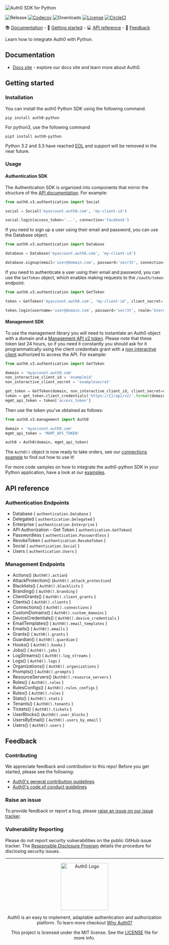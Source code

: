 ![Auth0 SDK for Python](https://cdn.auth0.com/website/sdks/banners/auth0-python-banner.png)

![Release](https://img.shields.io/pypi/v/auth0-python)
[![Codecov](https://img.shields.io/codecov/c/github/auth0/auth0-python)](https://codecov.io/gh/auth0/auth0-python)
![Downloads](https://img.shields.io/pypi/dw/auth0-python)
[![License](https://img.shields.io/:license-MIT-blue.svg?style=flat)](https://opensource.org/licenses/MIT)
[![CircleCI](https://img.shields.io/circleci/build/github/auth0/auth0-python)](https://circleci.com/gh/auth0/auth0-python)

<div>
📚 <a href="#documentation">Documentation</a> - 🚀 <a href="#getting-started">Getting started</a> - 💻 <a href="#api-reference">API reference</a> - 💬 <a href="#feedback">Feedback</a>
</div>


Learn how to integrate Auth0 with Python.
## Documentation
- [Docs site](https://www.auth0.com/docs) - explore our docs site and learn more about Auth0.

## Getting started
### Installation
You can install the auth0 Python SDK using the following command.
```
pip install auth0-python
```

For python3, use the following command
```
pip3 install auth0-python
```
Python 3.2 and 3.3 have reached [EOL](https://en.wikipedia.org/wiki/CPython#Version_history) and support will be removed in the near future.

### Usage

#### Authentication SDK
The Authentication SDK is organized into components that mirror the structure of the
[API documentation](https://auth0.com/docs/auth-api).
For example:

```python
from auth0.v3.authentication import Social

social = Social('myaccount.auth0.com', 'my-client-id')

social.login(access_token='...', connection='facebook')
```

If you need to sign up a user using their email and password, you can use the Database object.

```python
from auth0.v3.authentication import Database

database = Database('myaccount.auth0.com', 'my-client-id')

database.signup(email='user@domain.com', password='secr3t', connection='Username-Password-Authentication')
```

If you need to authenticate a user using their email and password, you can use the `GetToken` object, which enables making requests to the `/oauth/token` endpoint.

```python
from auth0.v3.authentication import GetToken

token = GetToken('myaccount.auth0.com', 'my-client-id', client_secret='my-client-secret')

token.login(username='user@domain.com', password='secr3t', realm='Username-Password-Authentication')
```

#### Management SDK
To use the management library you will need to instantiate an Auth0 object with a domain and a [Management API v2 token](https://auth0.com/docs/api/management/v2/tokens). Please note that these token last 24 hours, so if you need it constantly you should ask for it programmatically using the client credentials grant with a [non interactive client](https://auth0.com/docs/api/management/v2/tokens#1-create-and-authorize-a-client) authorized to access the API. For example:

```python
from auth0.v3.authentication import GetToken

domain = 'myaccount.auth0.com'
non_interactive_client_id = 'exampleid'
non_interactive_client_secret = 'examplesecret'

get_token = GetToken(domain, non_interactive_client_id, client_secret=non_interactive_client_secret)
token = get_token.client_credentials('https://{}/api/v2/'.format(domain))
mgmt_api_token = token['access_token']
```

Then use the token you've obtained as follows:

```python
from auth0.v3.management import Auth0

domain = 'myaccount.auth0.com'
mgmt_api_token = 'MGMT_API_TOKEN'

auth0 = Auth0(domain, mgmt_api_token)
```

The `Auth0()` object is now ready to take orders, see our [connections example](https://github.com/auth0/auth0-python/blob/master/EXAMPLES.md#connections) to find out how to use it!

For more code samples on how to integrate the auth0-python SDK in your Python application, have a look at our [examples](https://github.com/auth0/auth0-python/blob/master/EXAMPLES.md).

## API reference

### Authentication Endpoints

- Database ( `authentication.Database` )
- Delegated ( `authentication.Delegated` )
- Enterprise ( `authentication.Enterprise` )
- API Authorization - Get Token ( `authentication.GetToken`)
- Passwordless ( `authentication.Passwordless` )
- RevokeToken ( `authentication.RevokeToken` )
- Social ( `authentication.Social` )
- Users ( `authentication.Users` )


### Management Endpoints

- Actions() (`Auth0().action`)
- AttackProtection() (`Auth0().attack_protection`)
- Blacklists() ( `Auth0().blacklists` )
- Branding() ( `Auth0().branding` )
- ClientGrants() ( `Auth0().client_grants` )
- Clients() ( `Auth0().clients` )
- Connections() ( `Auth0().connections` )
- CustomDomains() ( `Auth0().custom_domains` )
- DeviceCredentials() ( `Auth0().device_credentials` )
- EmailTemplates() ( `Auth0().email_templates` )
- Emails() ( `Auth0().emails` )
- Grants() ( `Auth0().grants` )
- Guardian() ( `Auth0().guardian` )
- Hooks() ( `Auth0().hooks` )
- Jobs() ( `Auth0().jobs` )
- LogStreams() ( `Auth0().log_streams` )
- Logs() ( `Auth0().logs` )
- Organizations() ( `Auth0().organizations` )
- Prompts() ( `Auth0().prompts` )
- ResourceServers() (`Auth0().resource_servers` )
- Roles() ( `Auth0().roles` )
- RulesConfigs() ( `Auth0().rules_configs` )
- Rules() ( `Auth0().rules` )
- Stats() ( `Auth0().stats` )
- Tenants() ( `Auth0().tenants` )
- Tickets() ( `Auth0().tickets` )
- UserBlocks() (`Auth0().user_blocks` )
- UsersByEmail() ( `Auth0().users_by_email` )
- Users() ( `Auth0().users` )

## Feedback

### Contributing

We appreciate feedback and contribution to this repo! Before you get started, please see the following:

- [Auth0's general contribution guidelines](https://github.com/auth0/open-source-template/blob/master/GENERAL-CONTRIBUTING.md)
- [Auth0's code of conduct guidelines](https://github.com/auth0/open-source-template/blob/master/CODE-OF-CONDUCT.md)

### Raise an issue

To provide feedback or report a bug, please [raise an issue on our issue tracker](https://github.com/auth0/auth0-python/issues).

### Vulnerability Reporting

Please do not report security vulnerabilities on the public GitHub issue tracker. The [Responsible Disclosure Program](https://auth0.com/responsible-disclosure-policy) details the procedure for disclosing security issues.

---

<p align="center">
  <picture>
    <source media="(prefers-color-scheme: light)" srcset="https://cdn.auth0.com/website/sdks/logos/auth0_light_mode.png"   width="150">
    <source media="(prefers-color-scheme: dark)" srcset="https://cdn.auth0.com/website/sdks/logos/auth0_dark_mode.png" width="150">
    <img alt="Auth0 Logo" src="https://cdn.auth0.com/website/sdks/logos/auth0_light_mode.png" width="150">
  </picture>
</p>
<p align="center">Auth0 is an easy to implement, adaptable authentication and authorization platform. To learn more checkout <a href="https://auth0.com/why-auth0">Why Auth0?</a></p>
<p align="center">
This project is licensed under the MIT license. See the <a href="https://github.com/auth0/auth0-python/blob/master/LICENSE"> LICENSE</a> file for more info.</p>